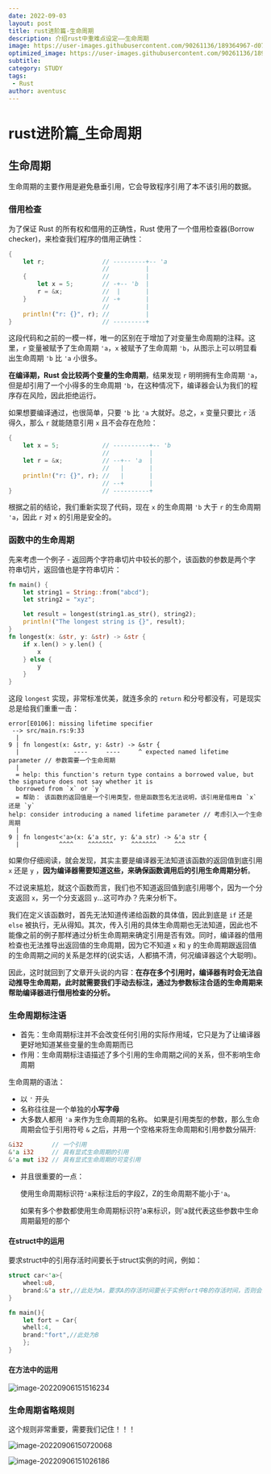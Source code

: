 ```yaml
---
date: 2022-09-03
layout: post
title: rust进阶篇-生命周期
description: 介绍rust中重难点设定——生命周期
image: https://user-images.githubusercontent.com/90261136/189364967-d07f4950-7e52-4145-a308-29c755b746c3.jpg
optimized_image: https://user-images.githubusercontent.com/90261136/189364967-d07f4950-7e52-4145-a308-29c755b746c3.jpg
subtitle:
category: STUDY
tags:
 - Rust
author: aventusc
---
```


# rust进阶篇_生命周期

## 生命周期

生命周期的主要作用是避免悬垂引用，它会导致程序引用了本不该引用的数据。

### 借用检查

为了保证 Rust 的所有权和借用的正确性，Rust 使用了一个借用检查器(Borrow checker)，来检查我们程序的借用正确性：

```rust
{
    let r;                // ---------+-- 'a
                          //          |
    {                     //          |
        let x = 5;        // -+-- 'b  |
        r = &x;           //  |       |
    }                     // -+       |
                          //          |
    println!("r: {}", r); //          |
}                         // ---------+
```

这段代码和之前的一模一样，唯一的区别在于增加了对变量生命周期的注释。这里，`r` 变量被赋予了生命周期 `'a`，`x` 被赋予了生命周期 `'b`，从图示上可以明显看出生命周期 `'b` 比 `'a` 小很多。

**在编译期，Rust 会比较两个变量的生命周期**，结果发现 `r` 明明拥有生命周期 `'a`，但是却引用了一个小得多的生命周期 `'b`，在这种情况下，编译器会认为我们的程序存在风险，因此拒绝运行。

如果想要编译通过，也很简单，只要 `'b` 比 `'a` 大就好。总之，`x` 变量只要比 `r` 活得久，那么 `r` 就能随意引用 `x` 且不会存在危险：

```rust
{
    let x = 5;            // ----------+-- 'b
                          //           |
    let r = &x;           // --+-- 'a  |
                          //   |       |
    println!("r: {}", r); //   |       |
                          // --+       |
}                         // ----------+
```

根据之前的结论，我们重新实现了代码，现在 `x` 的生命周期 `'b` 大于 `r` 的生命周期 `'a`，因此 `r` 对 `x` 的引用是安全的。

### 函数中的生命周期

先来考虑一个例子 - 返回两个字符串切片中较长的那个，该函数的参数是两个字符串切片，返回值也是字符串切片：

```rust
fn main() {
    let string1 = String::from("abcd");
    let string2 = "xyz";

    let result = longest(string1.as_str(), string2);
    println!("The longest string is {}", result);
}
fn longest(x: &str, y: &str) -> &str {
    if x.len() > y.len() {
        x
    } else {
        y
    }
}
```

这段 `longest` 实现，非常标准优美，就连多余的 `return` 和分号都没有，可是现实总是给我们重重一击：

```console
error[E0106]: missing lifetime specifier
 --> src/main.rs:9:33
  |
9 | fn longest(x: &str, y: &str) -> &str {
  |               ----     ----     ^ expected named lifetime parameter // 参数需要一个生命周期
  |
  = help: this function's return type contains a borrowed value, but the signature does not say whether it is
  borrowed from `x` or `y`
  = 帮助： 该函数的返回值是一个引用类型，但是函数签名无法说明，该引用是借用自 `x` 还是 `y`
help: consider introducing a named lifetime parameter // 考虑引入一个生命周期
  |
9 | fn longest<'a>(x: &'a str, y: &'a str) -> &'a str {
  |           ^^^^    ^^^^^^^     ^^^^^^^     ^^^
```

如果你仔细阅读，就会发现，其实主要是编译器无法知道该函数的返回值到底引用 `x` 还是 `y` ，**因为编译器需要知道这些，来确保函数调用后的引用生命周期分析**。

不过说来尴尬，就这个函数而言，我们也不知道返回值到底引用哪个，因为一个分支返回 `x`，另一个分支返回 `y`...这可咋办？先来分析下。

我们在定义该函数时，首先无法知道传递给函数的具体值，因此到底是 `if` 还是 `else` 被执行，无从得知。其次，传入引用的具体生命周期也无法知道，因此也不能像之前的例子那样通过分析生命周期来确定引用是否有效。同时，编译器的借用检查也无法推导出返回值的生命周期，因为它不知道 `x` 和 `y` 的生命周期跟返回值的生命周期之间的关系是怎样的(说实话，人都搞不清，何况编译器这个大聪明)。

因此，这时就回到了文章开头说的内容：**在存在多个引用时，编译器有时会无法自动推导生命周期，此时就需要我们手动去标注，通过为参数标注合适的生命周期来帮助编译器进行借用检查的分析。**

### 生命周期标注语

- 首先：生命周期标注并不会改变任何引用的实际作用域，它只是为了让编译器更好地知道某些变量的生命周期而已
- 作用：生命周期标注语描述了多个引用的生命周期之间的关系，但不影响生命周期

生命周期的语法：

- 以 `'` 开头
- 名称往往是一个单独的**小写字母**
- 大多数人都用 `'a` 来作为生命周期的名称。 如果是引用类型的参数，那么生命周期会位于引用符号 `&` 之后，并用一个空格来将生命周期和引用参数分隔开:

```rust
&i32        // 一个引用
&'a i32     // 具有显式生命周期的引用
&'a mut i32 // 具有显式生命周期的可变引用
```

- 并且很重要的一点：

  使用生命周期标识符`'a`来标注后的字段Z，Z的生命周期不能小于`'a`。

  如果有多个参数都使用生命周期标识符'a来标识，则'a就代表这些参数中生命周期最短的那个

#### 在struct中的运用

要求struct中的引用存活时间要长于struct实例的时间，例如：

```rust
struct car<'a>{
	wheel:u8,
	brand:&'a str,//此处为A，要求A的存活时间要长于实例fort中B的存活时间，否则会出现悬垂指针
}

fn main(){
	let fort = Car{
	whell:4,
	brand:"fort",//此处为B
	};
}
```

#### 在方法中的运用

![image-20220906151516234](C:\Users\huawei\AppData\Roaming\Typora\typora-user-images\image-20220906151516234.png)

### 生命周期省略规则

这个规则非常重要，需要我们记住！！！

![image-20220906150720068](C:\Users\huawei\AppData\Roaming\Typora\typora-user-images\image-20220906150720068.png)

![image-20220906151026186](C:\Users\huawei\AppData\Roaming\Typora\typora-user-images\image-20220906151026186.png)

